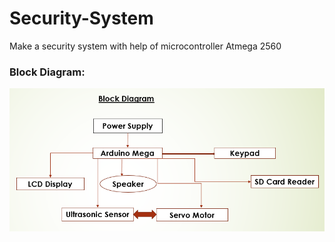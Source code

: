 # Security-System
Make a security system with help of microcontroller Atmega 2560

### Block Diagram:
  ![](Block%20Diagram.PNG)
